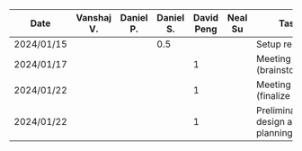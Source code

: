 | Date       |Vanshaj V. | Daniel P. | Daniel S. | David Peng |  Neal Su   | Task       |
| ---------- | --------- | --------- | --------- |------------|------------| ---------- | 
| 2024/01/15 |           |           | 0.5       |            |            | Setup repo |
| 2024/01/17 |           |           |           |  1         |            | Meeting (brainstorming) |
| 2024/01/22 |           |           |           |  1         |            | Meeting (finalize ideas) |
| 2024/01/22 |           |           |           |  1         |            | Preliminary design and planning |
